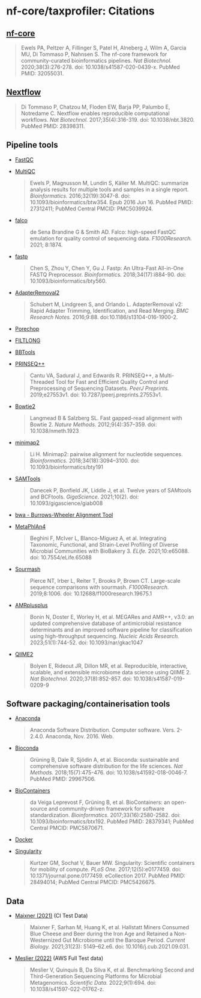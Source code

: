 # nf-core/taxprofiler: Citations

## [nf-core](https://pubmed.ncbi.nlm.nih.gov/32055031/)

> Ewels PA, Peltzer A, Fillinger S, Patel H, Alneberg J, Wilm A, Garcia MU, Di Tommaso P, Nahnsen S. The nf-core framework for community-curated bioinformatics pipelines. *Nat Biotechnol.* 2020;38(3):276-278. doi: 10.1038/s41587-020-0439-x. PubMed PMID: 32055031.

## [Nextflow](https://pubmed.ncbi.nlm.nih.gov/28398311/)

> Di Tommaso P, Chatzou M, Floden EW, Barja PP, Palumbo E, Notredame C. Nextflow enables reproducible computational workflows. *Nat Biotechnol.* 2017;35(4):316-319. doi: 10.1038/nbt.3820. PubMed PMID: 28398311.

## Pipeline tools

- [FastQC](https://www.bioinformatics.babraham.ac.uk/projects/fastqc/)

- [MultiQC](https://pubmed.ncbi.nlm.nih.gov/27312411/)

  > Ewels P, Magnusson M, Lundin S, Käller M. MultiQC: summarize analysis results for multiple tools and samples in a single report. *Bioinformatics.* 2016;32(19):3047-8. doi: 10.1093/bioinformatics/btw354. Epub 2016 Jun 16. PubMed PMID: 27312411; PubMed Central PMCID: PMC5039924.

- [falco](https://doi.org/10.12688/f1000research.21142.2)

  > de Sena Brandine G & Smith AD. Falco: high-speed FastQC emulation for quality control of sequencing data. *F1000Research.* 2021; 8:1874.

- [fastp](https://doi.org/10.1093/bioinformatics/bty560)

  > Chen S, Zhou Y, Chen Y, Gu J. Fastp: An Ultra-Fast All-in-One FASTQ Preprocessor. *Bioinformatics.* 2018;34(17):i884-90. doi: 10.1093/bioinformatics/bty560.

- [AdapterRemoval2](https://doi.org/10.1186/s13104-016-1900-2)

  > Schubert M, Lindgreen S, and Orlando L. AdapterRemoval v2: Rapid Adapter Trimming, Identification, and Read Merging. *BMC Research Notes.* 2016;9:88. doi:10.1186/s13104-016-1900-2.

- [Porechop](https://github.com/rrwick/Porechop)

- [FILTLONG](https://github.com/rrwick/Filtlong)

- [BBTools](http://sourceforge.net/projects/bbmap/)

- [PRINSEQ++](https://doi.org/10.7287/peerj.preprints.27553v1)

  > Cantu VA, Sadural J, and Edwards R. PRINSEQ++, a Multi-Threaded Tool for Fast and Efficient Quality Control and Preprocessing of Sequencing Datasets. *PeerJ Preprints.* 2019;e27553v1. doi: 10.7287/peerj.preprints.27553v1.

- [Bowtie2](https://doi.org/10.1038/nmeth.1923)

  > Langmead B & Salzberg SL. Fast gapped-read alignment with Bowtie 2. *Nature Methods.* 2012;9(4):357–359. doi: 10.1038/nmeth.1923

- [minimap2](https://doi.org/10.1093/bioinformatics/bty191)

  > Li H. Minimap2: pairwise alignment for nucleotide sequences. *Bioinformatics.* 2018;34(18):3094–3100. doi: 10.1093/bioinformatics/bty191

- [SAMTools](https://doi.org/10.1093/gigascience/giab008)

  > Danecek P, Bonfield JK, Liddle J, et al. Twelve years of SAMtools and BCFtools. *GigaScience.* 2021;10(2). doi: 10.1093/gigascience/giab008

- [bwa - Burrows-Wheeler Alignment Tool](https://bio-bwa.sourceforge.net/bwa.shtml)

- [MetaPhlAn4](https://doi.org/10.7554/eLife.65088)

  > Beghini F, McIver L, Blanco-Míguez A, et al. Integrating Taxonomic, Functional, and Strain-Level Profiling of Diverse Microbial Communities with BioBakery 3. *ELife.* 2021;10:e65088. doi: 10.7554/eLife.65088

- [Sourmash](https://doi.org/10.12688/f1000research.19675.1)

  > Pierce NT, Irber L, Reiter T, Brooks P, Brown CT. Large-scale sequence comparisons with sourmash. *F1000Research.* 2019;8:1006. doi: 10.12688/f1000research.19675.1

- [AMRplusplus](https://doi.org/10.1093/nar/gkac1047)

  > Bonin N, Doster E, Worley H, et al. MEGARes and AMR++, v3.0: an updated comprehensive database of antimicrobial resistance determinants and an improved software pipeline for classification using high-throughput sequencing. *Nucleic Acids Research.* 2023;51(1):744-52. doi: 10.1093/nar/gkac1047

- [QIIME2](https://doi.org/10.1038%2Fs41587-019-0209-9)

  > Bolyen E, Rideout JR, Dillon MR, et al. Reproducible, interactive, scalable, and extensible microbiome data science using QIIME 2. *Nat Biotechnol.* 2020;37(8):852-857. doi: 10.1038/s41587-019-0209-9

## Software packaging/containerisation tools

- [Anaconda](https://anaconda.com)

  > Anaconda Software Distribution. Computer software. Vers. 2-2.4.0. Anaconda, Nov. 2016. Web.

- [Bioconda](https://pubmed.ncbi.nlm.nih.gov/29967506/)

  > Grüning B, Dale R, Sjödin A, et al. Bioconda: sustainable and comprehensive software distribution for the life sciences. *Nat Methods.* 2018;15(7):475-476. doi: 10.1038/s41592-018-0046-7. PubMed PMID: 29967506.

- [BioContainers](https://pubmed.ncbi.nlm.nih.gov/28379341/)

  > da Veiga Leprevost F, Grüning B, et al. BioContainers: an open-source and community-driven framework for software standardization. *Bioinformatics.* 2017;33(16):2580-2582. doi: 10.1093/bioinformatics/btx192. PubMed PMID: 28379341; PubMed Central PMCID: PMC5870671.

- [Docker](https://dl.acm.org/doi/10.5555/2600239.2600241)

- [Singularity](https://pubmed.ncbi.nlm.nih.gov/28494014/)
  > Kurtzer GM, Sochat V, Bauer MW. Singularity: Scientific containers for mobility of compute. *PLoS One.* 2017;12(5):e0177459. doi: 10.1371/journal.pone.0177459. eCollection 2017. PubMed PMID: 28494014; PubMed Central PMCID: PMC5426675.

## Data

- [Maixner (2021)](https://doi.org/10.1016/j.cub.2021.09.031) (CI Test Data)

  > Maixner F, Sarhan M, Huang K, et al. Hallstatt Miners Consumed Blue Cheese and Beer during the Iron Age and Retained a Non-Westernized Gut Microbiome until the Baroque Period. *Current Biology.* 2021;31(23): 5149–62.e6. doi: 10.1016/j.cub.2021.09.031.

- [Meslier (2022)](https://doi.org/10.1038/s41597-022-01762-z) (AWS Full Test data)

  > Meslier V, Quinquis B, Da Silva K, et al. Benchmarking Second and Third-Generation Sequencing Platforms for Microbial Metagenomics. *Scientific Data.* 2022;9(1):694. doi: 10.1038/s41597-022-01762-z.
